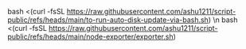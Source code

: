 bash <(curl -fsSL https://raw.githubusercontent.com/ashu1211/script-public/refs/heads/main/to-run-auto-disk-update-via-bash.sh) \n
bash <(curl -fsSL https://raw.githubusercontent.com/ashu1211/script-public/refs/heads/main/node-exporter/exporter.sh)
